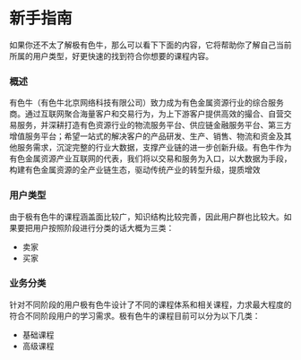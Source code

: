 # 新手指南
如果你还不太了解极有色牛，那么可以看下下面的内容，它将帮助你了解自己当前所属的用户类型，好更快速的找到符合你想要的课程内容。

### 概述
有色牛（有色牛北京网络科技有限公司）致力成为有色金属资源行业的综合服务商。通过互联网聚合海量客户和交易行为，为上下游客户提供高效的撮合、自营交易服务，并深耕打造有色资源行业的物流服务平台、供应链金融服务平台、第三方增值服务平台；希望一站式的解决客户的产品研发、生产、销售、物流和资金及其他服务需求，沉淀完整的行业大数据，支撑产业链的进一步创新升级。有色牛作为有色金属资源产业互联网的代表，我们将以交易和服务为入口，以大数据为手段，构建有色金属资源的全产业链生态，驱动传统产业的转型升级，提质增效

### 用户类型
由于极有色牛的课程涵盖面比较广，知识结构比较完善，因此用户群也比较大。如果要把用户按照阶段进行分类的话大概为三类：
  - 卖家
  - 买家

### 业务分类
针对不同阶段的用户极有色牛设计了不同的课程体系和相关课程，力求最大程度的符合不同阶段用户的学习需求。极有色牛的课程目前可以分为以下几类：
  - 基础课程
  - 高级课程

